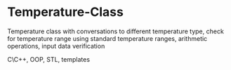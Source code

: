# Temperature-Class
Temperature class with conversations to different temperature type,
check for temperature range using standard temperature ranges, arithmetic operations, input data verification

C\C++, OOP, STL, templates
